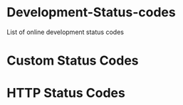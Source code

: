 # Development-Status-codes
List of online development status codes

# Custom Status Codes
# HTTP Status Codes


